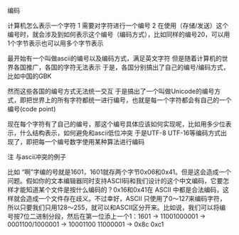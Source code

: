 编码 

计算机怎么表示一个字符
1 需要对字符进行一个编号
2 在使用（存储/发送）这个编号时，就会涉及到如何表示这个编号（编码方式），比如同样的编号20，可以用1个字节表示也可以用多个字节表示

最开始有一个叫做ascii的编号以及编码方式，满足英文字符
但是随着计算机的世界各国推广，各国的字符无法表示
于是，各国分别搞出了自己的编号/编码方式，比如中国的GBK

然而这些各国的编号方式无法统一交互
于是搞出了一个叫做Unicode的编号方式，即把世界上的所有字符都统一进行编号，也就是每一个字符都会有自己的一个编号(code point)

现在每个字符有了自己的编号，那这个编号具体应该如何实现呢，比如用多少位表示，什么结构表示，如何避免和ascii低位冲突
于是UTF-8 UTF-16等编码方式出现了，即把每一个编号数字使用某种算法进行编码

注 与ascii冲突的例子

比如 “啊”字编的号就是1601，1601就存两个字节0x06和0x41。但是这会造成一个问题。假如你的文本编辑器同时支持ASCII码和我们设计的这个中文编码，它要怎样才能知道某个文件是按什么编码的？0x16和0x41在 ASCII 中都是合法编码，这样就会造成一个文件存在歧义。不过幸好，ASCII 只使用了0～127来编码字符，所以只要我们只用128～255，就可以和ASCII区分开来。比如说，我们可以将编号按7位二进制分段，然后在第一位添上一个1：1601 -> 11001000001 -> 0001100/1000001 -> 10001100 11000001 -> 0x8c 0xc1
